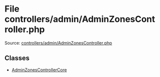 File controllers/admin/AdminZonesController.php
=========

Source: [controllers/admin/AdminZonesController.php](https://github.com/PrestaShop/PrestaShop/blob/1.6.0.8/controllers/admin/AdminZonesController.php)


Classes
-------

* [AdminZonesControllerCore](class.AdminZonesControllerCore.md)

